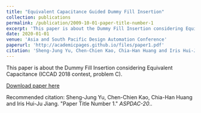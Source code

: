 ```yaml
---
title: "Equivalent Capacitance Guided Dummy Fill Insertion"
collection: publications
permalink: /publication/2009-10-01-paper-title-number-1
excerpt: 'This paper is about the Dummy Fill Insertion considering Equivalent Capacitance (ICCAD 2018 contest, problem C).'
date: 2020-01-01
venue: 'Asia and South Pacific Design Automation Conference'
paperurl: 'http://academicpages.github.io/files/paper1.pdf'
citation: 'Sheng-Jung Yu, Chen-Chien Kao, Chia-Han Huang and Iris Hui-Ju Jiang. &quot;Paper Title Number 1.&quot; <i>ASPDAC-20</i>.'
---
```

This paper is about the Dummy Fill Insertion considering Equivalent Capacitance (ICCAD 2018 contest, problem C).

[Download paper here](http://academicpages.github.io/files/paper1.pdf)

Recommended citation: Sheng-Jung Yu, Chen-Chien Kao, Chia-Han Huang and Iris Hui-Ju Jiang. &quot;Paper Title Number 1.&quot; <i>ASPDAC-20</i>..